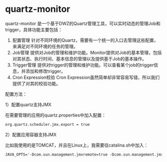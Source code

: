 quartz-monitor
==============

quartz-monitor 是一个基于DWZ的Quartz管理工具，可以实时动态的管理Job和trigger，具体功能主要包括：

1. 配置管理
针对不同环境的Quartz，需要有一个统一的入口去管理这些配置，来满足对不同环境的任务的管理。
2. Job管理
提供对Job的管理和维护功能。Monitor提供对Job的基本管理，包括对其状态、执行时间、基本信息的管理以及提供基于Job的基本操作。
3. Trigger管理
提供对trigger的管理和维护功能。可以查看某个job的trigger信息，并添加和修改trigger。
4. Cron Expression校验
Cron Expression虽然简单却非常容易写错，所以我们提供了对其的校验功能。

配置方法：

1）配置quartz支持JMX

在需要管理的应用的quartz.properties中加入配置：
```xml
org.quartz.scheduler.jmx.export = true
```

2）配置应用容器支持JMX

比如我使用的是TOMCAT，并且在Linux上，我需要往catalina.sh中加入：
```xml
JAVA_OPTS='-Dcom.sun.management.jmxremote=true -Dcom.sun.management.jmxremote.port=2911 -Dcom.sun.management.jmxremote.ssl=false -Dcom.sun.management.jmxremote.authenticate=false -Dorg.quartz.scheduler.jmx.export=true'
```

